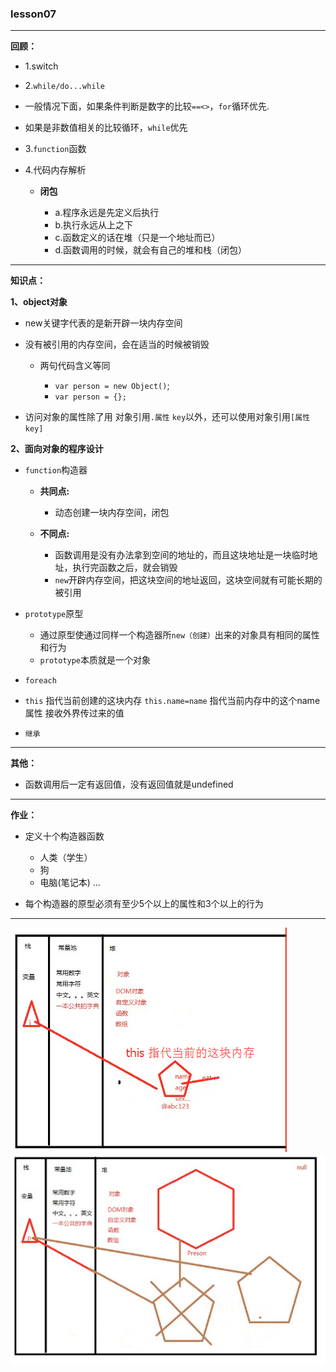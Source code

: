 ### lesson07

---

**回顾：**

+ 1.switch

+ 2.`while/do...while`

 + 一般情况下面，如果条件判断是数字的比较`==<>`，`for`循环优先.
 + 如果是非数值相关的比较循环，`while`优先

+ 3.`function`函数

+ 4.代码内存解析

    + **闭包**

        * a.程序永远是先定义后执行
        * b.执行永远从上之下
        * c.函数定义的话在堆（只是一个地址而已）
        * d.函数调用的时候，就会有自己的堆和栈（闭包）

---

**知识点：**

**1、object对象**

+ new关键字代表的是新开辟一块内存空间
+ 没有被引用的内存空间，会在适当的时候被销毁

    + 两句代码含义等同

        * `var person = new Object()`;
        * `var person = {};`

+ 访问对象的属性除了用 对象引用`.属性` `key`以外，还可以使用对象引用`[属性key]`


**2、面向对象的程序设计**

+ `function`构造器

  + **共同点:**

    + 动态创建一块内存空间，闭包

  + **不同点:**

    + 函数调用是没有办法拿到空间的地址的，而且这块地址是一块临时地址，执行完函数之后，就会销毁
    + `new`开辟内存空间，把这块空间的地址返回，这块空间就有可能长期的被引用

+ `prototype`原型

    + 通过原型使通过同样一个构造器所`new（创建）`出来的对象具有相同的属性和行为
    + `prototype`本质就是一个对象

+ `foreach`

+ `this` 指代当前创建的这块内存 `this.name=name` 指代当前内存中的这个name属性 接收外界传过来的值

+ `继承`

---

**其他：**

- 函数调用后一定有返回值，没有返回值就是undefined
---
**作业：**

+ 定义十个构造器函数

    - 人类（学生）
    - 狗
    - 电脑(笔记本) ...

+ 每个构造器的原型必须有至少5个以上的属性和3个以上的行为

---

![](../images/DOM6.png)
![](../images/DOM7.png)
